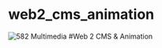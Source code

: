 # web2_cms_animation
![582 Multimedia](../../img/logo/logo_582_bil_k.png)
#Web 2 CMS &amp; Animation
